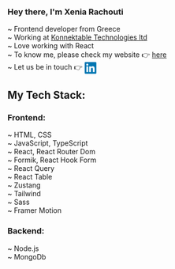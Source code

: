 ###  Hey there, I'm Xenia Rachouti  </br>
~ Frontend developer from Greece </br>
~ Working at [Konnektable Technologies ltd](https://konnektable.com/) <br/>
~ Love working with React  <br/>
~ To know me, please check my website  :point_right: [here](https://xenia-rachouti.onrender.com/)</br>
~ Let us be in touch :point_right: [<img src="https://github.com/devicons/devicon/blob/master/icons/linkedin/linkedin-original.svg" title="xenia_rachouti" alt="liknkedn" width="25" align ="center" height="25"/>](https://www.linkedin.com/in/xenia-rachouti/?locale=en_US)</br>

## My Tech Stack: 

### Frontend: 
~ HTML, CSS </br>
~ JavaScript, TypeScript </br>
~ React, React Router Dom </br>
~ Formik, React Hook Form </br>
~ React Query </br>
~ React Table </br>
~ Zustang </br>
~ Tailwind </br>
~ Sass </br>
~ Framer Motion </br>
  
### Backend:
~ Node.js </br>
~ MongoDb </br>



